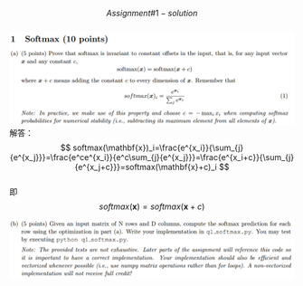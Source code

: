 $$ Assignment\#1-solution $$  
![1a](Assignment1-img/1a.jpg)
解答：
$$ softmax(\mathbf{x})_i=\frac{e^{x_i}}{\sum_{j}{e^{x_j}}}=\frac{e^ce^{x_i}}{e^c\sum_{j}{e^{x_j}}}=\frac{e^{x_i+c}}{\sum_{j}{e^{x_j+c}}}=softmax(\mathbf{x}+c)_i $$  
即  
$$ softmax(\mathbf{x})=softmax(\mathbf{x}+c) $$  

![1b](Assignment1-img/1b.jpg)